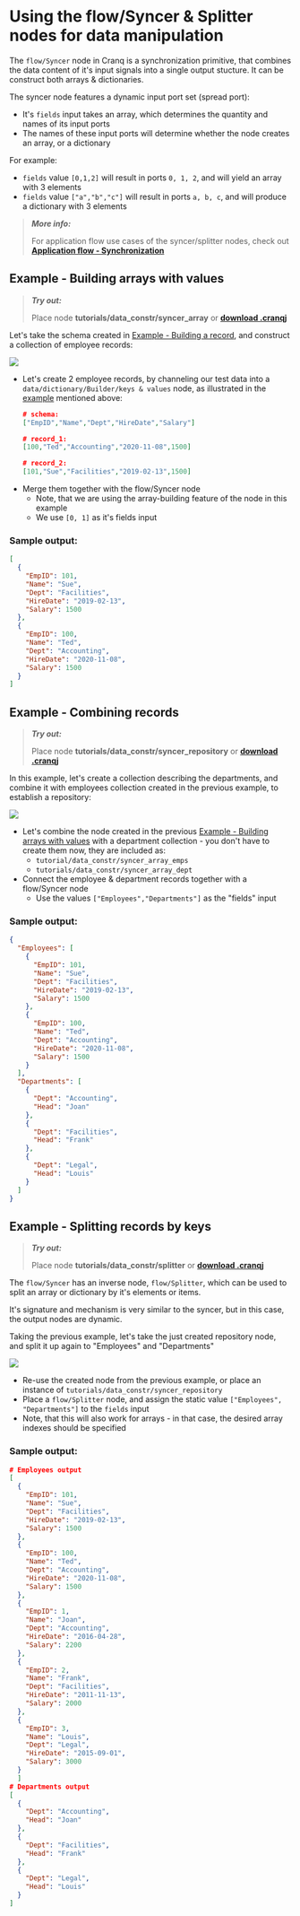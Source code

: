 # Using the flow/Syncer & Splitter nodes for data manipulation

The ```flow/Syncer``` node in Cranq is a synchronization primitive, that combines the data content of it's input signals into a single output stucture. It can be construct both arrays & dictionaries.

The syncer node features a dynamic input port set (spread port):
- It's ```fields``` input takes an array, which determines the quantity and names of its input ports
- The names of these input ports will determine whether the node creates an array, or a dictionary

For example:
 - ```fields``` value ```[0,1,2]``` will result in ports ```0, 1, 2```, and will yield an array with 3 elements
 - ```fields``` value ```["a","b","c"]``` will result in ports ```a, b, c```, and will produce a dictionary with 3 elements

> **_More info:_**
>
> For application flow use cases of the syncer/splitter nodes, check out  **[Application flow - Synchronization](../../1_application_flow/1_3_synchronization/README.md)**

## Example - Building arrays with values

> **_Try out:_**
>
> Place node **tutorials/data_constr/syncer_array** or **[download .cranqj](cranqj/data_constr_syncer_array.cranqj)** 

Let's take the schema created in [Example - Building a record](../2_2_builders/README.md), and construct a collection of employee records:

![](images/2021-07-15-15-51-55.png)

- Let's create 2 employee records, by channeling our test data into a ```data/dictionary/Builder/keys & values``` node, as illustrated in the [example](../2_2_builders/README.md) mentioned above:
    ```json
    # schema:
    ["EmpID","Name","Dept","HireDate","Salary"]

    # record_1:
    [100,"Ted","Accounting","2020-11-08",1500]

    # record_2:
    [101,"Sue","Facilities","2019-02-13",1500]
    ```
- Merge them together with the flow/Syncer node
  - Note, that we are using the array-building feature of the node in this example
  - We use  ```[0, 1]``` as it's fields input


### Sample output:

```json
[
  {
    "EmpID": 101,
    "Name": "Sue",
    "Dept": "Facilities",
    "HireDate": "2019-02-13",
    "Salary": 1500
  },
  {
    "EmpID": 100,
    "Name": "Ted",
    "Dept": "Accounting",
    "HireDate": "2020-11-08",
    "Salary": 1500
  }
]

```


## Example - Combining records

> **_Try out:_**
>
> Place node **tutorials/data_constr/syncer_repository** or **[download .cranqj](cranqj/data_constr_syncer_repo.cranqj)** 

In this example, let's create a collection describing the departments, and combine it with employees collection created in the previous example, to establish a repository:

![](images/2021-07-15-16-25-44.png)

- Let's combine the node created in the previous [Example - Building arrays with values]() with a department collection - you don't have to create them now, they are included as:
  - ```tutorial/data_constr/syncer_array_emps```
  - ```tutorials/data_constr/syncer_array_dept``` 
- Connect the employee & department records together with a flow/Syncer node
  - Use the values ```["Employees","Departments"]``` as the "fields" input

### Sample output:

```json
{
  "Employees": [
    {
      "EmpID": 101,
      "Name": "Sue",
      "Dept": "Facilities",
      "HireDate": "2019-02-13",
      "Salary": 1500
    },
    {
      "EmpID": 100,
      "Name": "Ted",
      "Dept": "Accounting",
      "HireDate": "2020-11-08",
      "Salary": 1500
    }
  ],
  "Departments": [
    {
      "Dept": "Accounting",
      "Head": "Joan"
    },
    {
      "Dept": "Facilities",
      "Head": "Frank"
    },
    {
      "Dept": "Legal",
      "Head": "Louis"
    }
  ]
}
```


## Example - Splitting records by keys

> **_Try out:_**
>
> Place node **tutorials/data_constr/splitter** or **[download .cranqj](cranqj/data_constr_splitter.cranqj)** 

The ```flow/Syncer``` has an inverse node, ```flow/Splitter```, which can be used to split an array or dictionary by it's elements or items.

It's signature and mechanism is very similar to the syncer, but in this case, the output nodes are dynamic.

Taking the previous example, let's take the just created repository node, and split it up again to "Employees" and "Departments"

![](images/2021-07-20-13-11-52.png)

- Re-use the created node from the previous example, or place an instance of ```tutorials/data_constr/syncer_repository```
- Place a ```flow/Splitter``` node, and assign the static value ```["Employees", "Departments"]``` to the ```fields``` input
- Note, that this will also work for arrays - in that case, the desired array indexes should be specified

### Sample output:

```json
# Employees output
[
  {
    "EmpID": 101,
    "Name": "Sue",
    "Dept": "Facilities",
    "HireDate": "2019-02-13",
    "Salary": 1500
  },
  {
    "EmpID": 100,
    "Name": "Ted",
    "Dept": "Accounting",
    "HireDate": "2020-11-08",
    "Salary": 1500
  },
  {
    "EmpID": 1,
    "Name": "Joan",
    "Dept": "Accounting",
    "HireDate": "2016-04-28",
    "Salary": 2200
  },
  {
    "EmpID": 2,
    "Name": "Frank",
    "Dept": "Facilities",
    "HireDate": "2011-11-13",
    "Salary": 2000
  },
  {
    "EmpID": 3,
    "Name": "Louis",
    "Dept": "Legal",
    "HireDate": "2015-09-01",
    "Salary": 3000
  }
  ]
# Departments output
[
  {
    "Dept": "Accounting",
    "Head": "Joan"
  },
  {
    "Dept": "Facilities",
    "Head": "Frank"
  },
  {
    "Dept": "Legal",
    "Head": "Louis"
  }
]
```